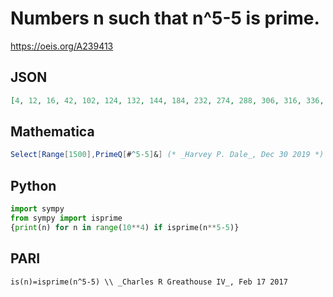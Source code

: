 # Numbers n such that n^5\-5 is prime\.
https://oeis.org/A239413
## JSON
```JSON
[4, 12, 16, 42, 102, 124, 132, 144, 184, 232, 274, 288, 306, 316, 336, 352, 406, 438, 478, 582, 606, 622, 706, 742, 754, 762, 814, 832, 916, 922, 964, 984, 996, 1026, 1044, 1072, 1086, 1096, 1156, 1174, 1204, 1258, 1272, 1366, 1408, 1416, 1428, 1432, 1456]
```
## Mathematica
```Mathematica
Select[Range[1500],PrimeQ[#^5-5]&] (* _Harvey P. Dale_, Dec 30 2019 *)
```
## Python
```Python
import sympy
from sympy import isprime
{print(n) for n in range(10**4) if isprime(n**5-5)}
```
## PARI
```PARI
is(n)=isprime(n^5-5) \\ _Charles R Greathouse IV_, Feb 17 2017
```
